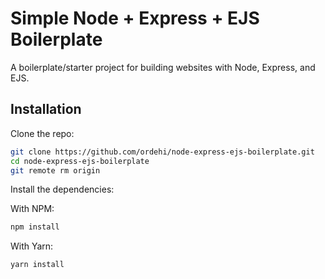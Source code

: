 # Simple Node + Express + EJS Boilerplate

A boilerplate/starter project for building websites with Node, Express, and EJS.

## Installation

Clone the repo:

```bash
git clone https://github.com/ordehi/node-express-ejs-boilerplate.git
cd node-express-ejs-boilerplate
git remote rm origin
```

Install the dependencies:

With NPM:

```bash
npm install
```

With Yarn:

```bash
yarn install
```
